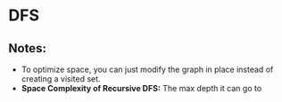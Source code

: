 # DFS

## Notes:

- To optimize space, you can just modify the graph in place instead of creating a visited set.
- **Space Complexity of Recursive DFS:** The max depth it can go to
